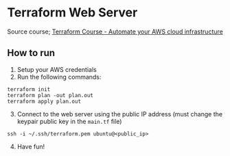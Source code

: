 # Terraform Web Server

Source course; [Terraform Course - Automate your AWS cloud infrastructure](https://www.youtube.com/watch?v=SLB_c_ayRMo&ab_channel=freeCodeCamp.org)

## How to run

1. Setup your AWS credentials
2. Run the following commands:

```
terraform init
terraform plan -out plan.out
terraform apply plan.out
```

3. Connect to the web server using the public IP address (must change the keypair public key in the `main.tf` file)
```
ssh -i ~/.ssh/terraform.pem ubuntu@<public_ip>
```

4. Have fun!
